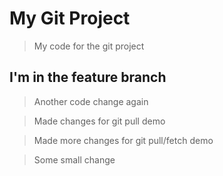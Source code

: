# My Git Project

> My code for the git project

## I'm in the feature branch

> Another code change again

> Made changes for git pull demo

> Made more changes for git pull/fetch demo

> Some small change
